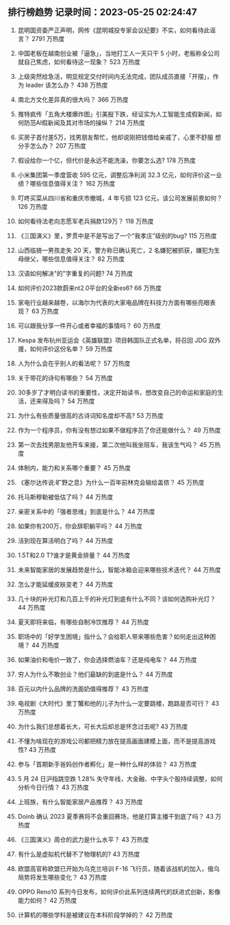 
## 排行榜趋势 记录时间：2023-05-25 02:24:47
  
  1. 昆明国资委严正声明，网传《昆明城投专家会议纪要》不实，如何看待此谣言？ 2791 万热度
    
  2. 中国老板在越南创业被「逼急」，当地打工人一天只干 5 小时，老板称全公司就自己焦虑，如何看待这一现象？ 523 万热度
    
  3. 上级突然给急活，明显规定交付时间内无法完成，团队成员直接「开摆」，作为 leader 该怎么办？ 438 万热度
    
  4. 南北方文化差异真的很大吗？ 366 万热度
    
  5. 推特疯传「五角大楼爆炸图」引美股下跌，经证实为人工智能生成假新闻，如何防范AI假新闻及其对市场的操纵？ 214 万热度
    
  6. 买房子首付差5万，找男朋友帮忙，他却说刚把钱借给亲戚了，心里不舒服 想分手怎么办？ 207 万热度
    
  7. 假设给你一个亿，但代价是永远不能洗澡，你要怎么选? 178 万热度
    
  8. 小米集团第一季度营收 595 亿元，调整后净利润 32.3 亿元，如何评价这一业绩？哪些信息值得关注？ 162 万热度
    
  9. 叮咚买菜从四川省和重庆市撤城，4 年亏损 123 亿元，该公司发展前景如何？ 126 万热度
    
  10. 如何看待法老向志愿军老兵捐款129万？ 118 万热度
    
  11. 《三国演义》里，罗贯中是不是写出了一个“我孝庄”级别的bug? 115 万热度
    
  12. 山西临猗一男孩走失 20 天，警方称已确认死亡，2 名嫌犯被抓获，嫌犯为生母继父，哪些信息值得关注？ 82 万热度
    
  13. 汉语如何解决"的"字重复的问题? 74 万热度
    
  14. 如何评价2023款蔚来nt2.0平台的全新es6? 66 万热度
    
  15. 家电行业越来越卷，以海尔为代表的大家电品牌在科技力方面有哪些亮眼表现？ 63 万热度
    
  16. 可以跟我分享一件开心或者幸福的事情吗？ 60 万热度
    
  17. Kespa 发布杭州亚运会《英雄联盟》项目韩国队正式名单，将召回 JDG 双外援，如何评价这份名单？ 59 万热度
    
  18. 人为什么会在乎别人的看法呢？ 57 万热度
    
  19. 关于带花的诗句有哪些？ 54 万热度
    
  20. 30多岁了才明白读书的重要性，决定开始读书，想改变自己的命运和家庭的生活，还来得及吗？ 54 万热度
    
  21. 为什么有些质量很高的古诗词知名度却不高? 53 万热度
    
  22. 作为一个程序员，你有没有想过如果不做程序员了你还能做什么？ 49 万热度
    
  23. 第一次去找男朋友他开车来接，第二次他叫我坐班车，我该生气吗？ 45 万热度
    
  24. 体制内，能力和关系哪个重要？ 45 万热度
    
  25. 《塞尔达传说:旷野之息》为什么一百年前林克会输给盖侬？ 45 万热度
    
  26. 托马斯穆勒被低估了吗？ 44 万热度
    
  27. 亲密关系中的「强者思维」到底是什么？ 44 万热度
    
  28. 如果你有200万，你会辞职躺平吗？ 44 万热度
    
  29. 活到现在算活明白了吗？ 44 万热度
    
  30. 1.5T和2.0 T?谁才是黄金排量？ 44 万热度
    
  31. 未来智能家居的发展趋势是什么，智能冰箱会迎来哪些技术迭代？ 44 万热度
    
  32. 怎么才能延缓皮肤变老？ 44 万热度
    
  33. 几十块的补光灯和几百上千的补光灯到底有什么不同？该如何选购补光灯？ 44 万热度
    
  34. 夏天即将来临，有哪些自制冷饮推荐？ 44 万热度
    
  35. 职场中的「好学生困境」指什么？会给职人带来哪些危害？如何走出这种困境？ 44 万热度
    
  36. 如果油价和电价一致了，你会选择燃油车？还是纯电车？ 44 万热度
    
  37. 穷人为什么不敢创业？他们最缺的到底是什么？ 44 万热度
    
  38. 百元以内什么品牌的洗面奶值得推荐？ 43 万热度
    
  39. 电视剧《大时代》里丁蟹和他的儿子为什么一定要跳楼，跑路是否可行？ 43 万热度
    
  40. 为什么我们总想着长大，可长大后却总是怀念过去呢? 43 万热度
    
  41. 不懂为啥现在的游戏公司都把精力放在提高画面建模上面，而不是提高游戏性? 43 万热度
    
  42. 参与「首期新手爸妈创作者孵化」是一种什么样的体验？ 43 万热度
    
  43. 5 月 24 日沪指跳空跌 1.28% 失守年线，大金融、中字头个股持续调整，如何分析今日行情？ 43 万热度
    
  44. 上班族，有什么智能家居产品推荐？ 43 万热度
    
  45. Doinb 确认 2023 夏季赛将不会重回赛场，他是打算主播干到底了吗？ 43 万热度
    
  46. 《三国演义》周仓的武力是什么水平？ 43 万热度
    
  47. 有什么是虚拟机代替不了物理机的? 43 万热度
    
  48. 欧盟高官称欧盟已开始为乌克兰培训 F-16 飞行员，随着该战机的加入，俄乌局势将发生哪些变化？ 43 万热度
    
  49. OPPO Reno10 系列今日发布，如何评价此系列连续两代的跃进式创新，影像能力如何？ 42 万热度
    
  50. 计算机的哪些学科是被建议在本科阶段学掉的？ 42 万热度
    